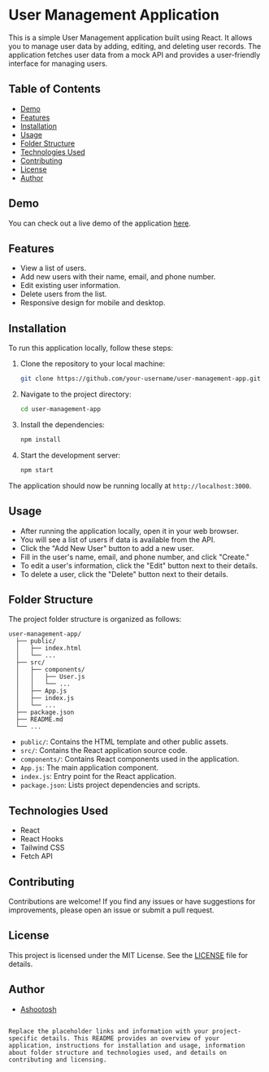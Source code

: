 
# User Management Application

This is a simple User Management application built using React. It allows you to manage user data by adding, editing, and deleting user records. The application fetches user data from a mock API and provides a user-friendly interface for managing users.

## Table of Contents

- [Demo](#demo)
- [Features](#features)
- [Installation](#installation)
- [Usage](#usage)
- [Folder Structure](#folder-structure)
- [Technologies Used](#technologies-used)
- [Contributing](#contributing)
- [License](#license)
- [Author](#author)

## Demo

You can check out a live demo of the application [here](#).

## Features

- View a list of users.
- Add new users with their name, email, and phone number.
- Edit existing user information.
- Delete users from the list.
- Responsive design for mobile and desktop.

## Installation

To run this application locally, follow these steps:

1. Clone the repository to your local machine:

   ```bash
   git clone https://github.com/your-username/user-management-app.git
   ```

2. Navigate to the project directory:

   ```bash
   cd user-management-app
   ```

3. Install the dependencies:

   ```bash
   npm install
   ```

4. Start the development server:

   ```bash
   npm start
   ```

The application should now be running locally at `http://localhost:3000`.

## Usage

- After running the application locally, open it in your web browser.
- You will see a list of users if data is available from the API.
- Click the "Add New User" button to add a new user.
- Fill in the user's name, email, and phone number, and click "Create."
- To edit a user's information, click the "Edit" button next to their details.
- To delete a user, click the "Delete" button next to their details.

## Folder Structure

The project folder structure is organized as follows:

```
user-management-app/
  ├── public/
  │   ├── index.html
  │   └── ...
  ├── src/
  │   ├── components/
  │   │   ├── User.js
  │   │   └── ...
  │   ├── App.js
  │   ├── index.js
  │   └── ...
  ├── package.json
  ├── README.md
  └── ...
```

- `public/`: Contains the HTML template and other public assets.
- `src/`: Contains the React application source code.
- `components/`: Contains React components used in the application.
- `App.js`: The main application component.
- `index.js`: Entry point for the React application.
- `package.json`: Lists project dependencies and scripts.

## Technologies Used

- React
- React Hooks
- Tailwind CSS
- Fetch API

## Contributing

Contributions are welcome! If you find any issues or have suggestions for improvements, please open an issue or submit a pull request.

## License

This project is licensed under the MIT License. See the [LICENSE](LICENSE) file for details.

## Author

- [Ashootosh](https://github.com/ashoo-tosh)
```

Replace the placeholder links and information with your project-specific details. This README provides an overview of your application, instructions for installation and usage, information about folder structure and technologies used, and details on contributing and licensing.